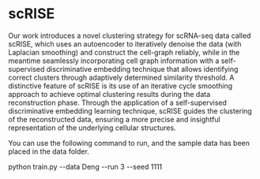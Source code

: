 # scRISE
Our work introduces a novel clustering strategy for scRNA-seq data called scRISE, which uses an autoencoder to iteratively denoise the data (with Laplacian smoothing) and construct the cell-graph reliably, while in the meantime seamlessly incorporating cell graph information with a self-supervised discriminative embedding technique that allows identifying correct clusters through adaptively determined similarity threshold.
A distinctive feature of scRISE is its use of an iterative cycle smoothing approach to achieve optimal clustering results during the data reconstruction phase. Through the application of a self-supervised discriminative embedding learning technique, scRISE guides the clustering of the reconstructed data, ensuring a more precise and insightful representation of the underlying cellular structures. 

You can use the following command to run, and the sample data has been placed in the data folder.

python train.py --data Deng --run 3 --seed 1111
